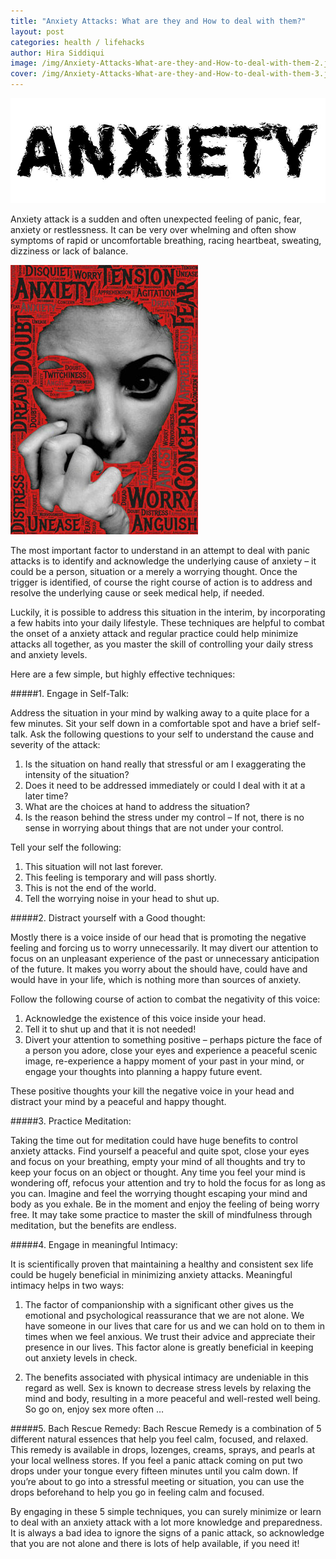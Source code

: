 ```yaml
---
title: "Anxiety Attacks: What are they and How to deal with them?"
layout: post
categories: health / lifehacks
author: Hira Siddiqui
image: /img/Anxiety-Attacks-What-are-they-and-How-to-deal-with-them-2.jpg
cover: /img/Anxiety-Attacks-What-are-they-and-How-to-deal-with-them-3.jpg
---
```


![Existential - Anxiety Attacks: What are they and How to deal with them?](/img/Anxiety-Attacks-What-are-they-and-How-to-deal-with-them.jpg)

Anxiety attack is a sudden and often unexpected feeling of panic, fear, anxiety or restlessness. It can be very over whelming and often show symptoms of rapid or uncomfortable breathing, racing heartbeat, sweating, dizziness or lack of balance. 

![Existential - Anxiety Attacks: What are they and How to deal with them?](/img/Anxiety-Attacks-What-are-they-and-How-to-deal-with-them-4.jpg)

The most important factor to understand in an attempt to deal with panic attacks is to identify and acknowledge the underlying cause of anxiety – it could be a person, situation or a merely a worrying thought. Once the trigger is identified, of course the right course of action is to address and resolve the underlying cause or seek medical help, if needed.

Luckily, it is possible to address this situation in the interim, by incorporating a few habits into your daily lifestyle. These techniques are helpful to combat the onset of a anxiety attack and regular practice could help minimize attacks all together, as you master the skill of controlling your daily stress and anxiety levels. 

Here are a few simple, but highly effective techniques:

#####1. Engage in Self-Talk:

Address the situation in your mind by walking away to a quite place for a few minutes. Sit your self down in a comfortable spot and have a brief self-talk. Ask the following questions to your self to understand the cause and severity of the attack:

1. Is the situation on hand really that stressful or am I exaggerating the intensity of the situation?
2. Does it need to be addressed immediately or could I deal with it at a later time?
3. What are the choices at hand to address the situation?
4. Is the reason behind the stress under my control – If not, there is no sense in worrying about things that are not under your control.

Tell your self the following:

1. This situation will not last forever.
2. This feeling is temporary and will pass shortly.
3. This is not the end of the world.
4. Tell the worrying noise in your head to shut up.

#####2. Distract yourself with a Good thought:

Mostly there is a voice inside of our head that is promoting the negative feeling and forcing us to worry unnecessarily. It may divert our attention to focus on an unpleasant experience of the past or unnecessary anticipation of the future.  It makes you worry about the should have, could have and would have in your life, which is nothing more than sources of anxiety. 

Follow the following course of action to combat the negativity of this voice:

1. Acknowledge the existence of this voice inside your head.
2. Tell it to shut up and that it is not needed!
3. Divert your attention to something positive – perhaps picture the face of a person you adore, close your eyes and experience a peaceful scenic image, re-experience a happy moment of your past in your mind, or engage your thoughts into planning a happy future event.

These positive thoughts your kill the negative voice in your head and distract your mind by a peaceful and happy thought.

#####3. Practice Meditation:

Taking the time out for meditation could have huge benefits to control anxiety attacks. Find yourself a peaceful and quite spot, close your eyes and focus on your breathing, empty your mind of all thoughts and try to keep your focus on an object or thought. Any time you feel your mind is wondering off, refocus your attention and try to hold the focus for as long as you can. Imagine and feel the worrying thought escaping your mind and body as you exhale. Be in the moment and enjoy the feeling of being worry free. It may take some practice to master the skill of mindfulness through meditation, but the benefits are endless.

#####4. Engage in meaningful Intimacy:

It is scientifically proven that maintaining a healthy and consistent sex life could be hugely beneficial in minimizing anxiety attacks. Meaningful intimacy helps in two ways:

1. The factor of companionship with a significant other gives us the emotional and psychological reassurance that we are not alone. We have someone in our lives that care for us and we can hold on to them in times when we feel anxious. We trust their advice and appreciate their presence in our lives. This factor alone is greatly beneficial in keeping out anxiety levels in check.

2. The benefits associated with physical intimacy are undeniable in this regard as well. Sex is known to decrease stress levels by relaxing the mind and body, resulting in a more peaceful and well-rested well being. So go on, enjoy sex more often …

#####5. Bach Rescue Remedy:
Bach Rescue Remedy is a combination of 5 different natural essences that help you feel calm, focused, and relaxed. This remedy is available in drops, lozenges, creams, sprays, and pearls at your local wellness stores. If you feel a panic attack coming on put two drops under your tongue every fifteen minutes until you calm down. If you’re about to go into a stressful meeting or situation, you can use the drops beforehand to help you go in feeling calm and focused.

By engaging in these 5 simple techniques, you can surely minimize or learn to deal with an anxiety attack with a lot more knowledge and preparedness. It is always a bad idea to ignore the signs of a panic attack, so acknowledge that you are not alone and there is lots of help available, if you need it!